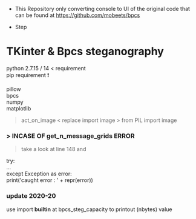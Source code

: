 * This Repository only converting console to UI of the original code that can be found at https://github.com/mobeets/bpcs

- Step

# TKinter & Bpcs steganography

python 2.7.15 / 14 < requirement<br/>
pip requirement :exclamation:<br/>

pillow<br/>
bpcs<br/>
numpy<br/>
matplotlib<br/>

>act_on_image < replace import image > from PIL import image

### > INCASE OF get_n_message_grids ERROR

> take a look at line 148 and<br/>

 try:<br/>
 ... <br/>
 except Exception as error:<br/>
     print('caught error : ' + repr(error))<br/>

### update 2020-20
use import __builtin__ at bpcs_steg_capacity to printout (nbytes) value <br/>
